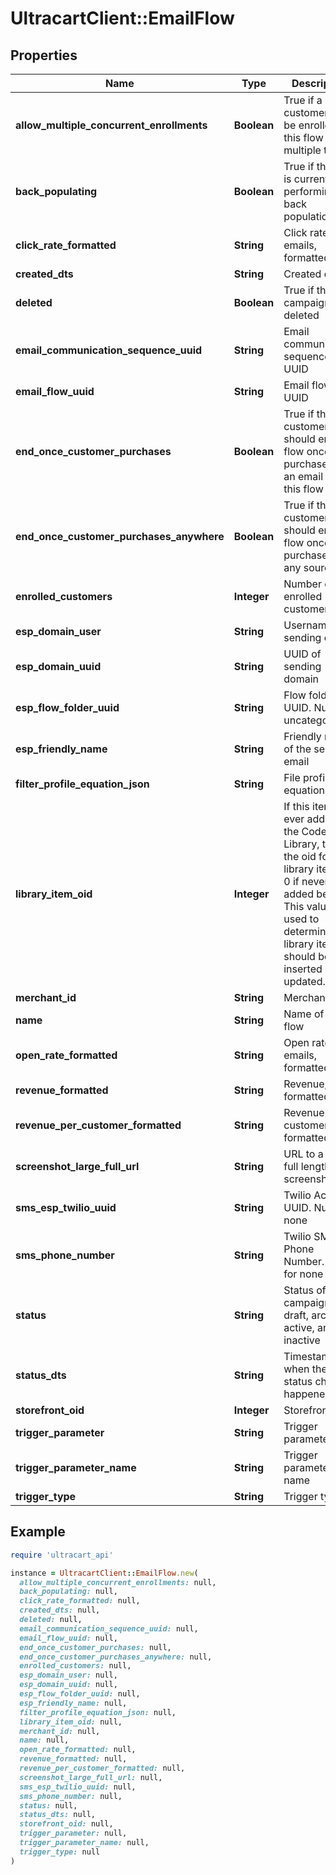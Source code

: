 # UltracartClient::EmailFlow

## Properties

| Name | Type | Description | Notes |
| ---- | ---- | ----------- | ----- |
| **allow_multiple_concurrent_enrollments** | **Boolean** | True if a customer may be enrolled in this flow multiple times | [optional] |
| **back_populating** | **Boolean** | True if the flow is currently performing a back population. | [optional] |
| **click_rate_formatted** | **String** | Click rate of emails, formatted | [optional] |
| **created_dts** | **String** | Created date | [optional] |
| **deleted** | **Boolean** | True if this campaign was deleted | [optional] |
| **email_communication_sequence_uuid** | **String** | Email communication sequence UUID | [optional] |
| **email_flow_uuid** | **String** | Email flow UUID | [optional] |
| **end_once_customer_purchases** | **Boolean** | True if the customer should end the flow once they purchase from an email on this flow | [optional] |
| **end_once_customer_purchases_anywhere** | **Boolean** | True if the customer should end the flow once they purchase from any source | [optional] |
| **enrolled_customers** | **Integer** | Number of enrolled customers. | [optional] |
| **esp_domain_user** | **String** | Username of sending email | [optional] |
| **esp_domain_uuid** | **String** | UUID of sending domain | [optional] |
| **esp_flow_folder_uuid** | **String** | Flow folder UUID.  Null for uncategorized | [optional] |
| **esp_friendly_name** | **String** | Friendly name of the sending email | [optional] |
| **filter_profile_equation_json** | **String** | File profile equation json | [optional] |
| **library_item_oid** | **Integer** | If this item was ever added to the Code Library, this is the oid for that library item, or 0 if never added before.  This value is used to determine if a library item should be inserted or updated. | [optional] |
| **merchant_id** | **String** | Merchant ID | [optional] |
| **name** | **String** | Name of email flow | [optional] |
| **open_rate_formatted** | **String** | Open rate of emails, formatted | [optional] |
| **revenue_formatted** | **String** | Revenue, formatted | [optional] |
| **revenue_per_customer_formatted** | **String** | Revenue per customer, formatted | [optional] |
| **screenshot_large_full_url** | **String** | URL to a large full length screenshot | [optional] |
| **sms_esp_twilio_uuid** | **String** | Twilio Account UUID.  Null for none | [optional] |
| **sms_phone_number** | **String** | Twilio SMS Phone Number.  Null for none | [optional] |
| **status** | **String** | Status of the campaign of draft, archived, active, and inactive | [optional] |
| **status_dts** | **String** | Timestamp when the last status change happened | [optional] |
| **storefront_oid** | **Integer** | Storefront oid | [optional] |
| **trigger_parameter** | **String** | Trigger parameter | [optional] |
| **trigger_parameter_name** | **String** | Trigger parameter name | [optional] |
| **trigger_type** | **String** | Trigger type | [optional] |

## Example

```ruby
require 'ultracart_api'

instance = UltracartClient::EmailFlow.new(
  allow_multiple_concurrent_enrollments: null,
  back_populating: null,
  click_rate_formatted: null,
  created_dts: null,
  deleted: null,
  email_communication_sequence_uuid: null,
  email_flow_uuid: null,
  end_once_customer_purchases: null,
  end_once_customer_purchases_anywhere: null,
  enrolled_customers: null,
  esp_domain_user: null,
  esp_domain_uuid: null,
  esp_flow_folder_uuid: null,
  esp_friendly_name: null,
  filter_profile_equation_json: null,
  library_item_oid: null,
  merchant_id: null,
  name: null,
  open_rate_formatted: null,
  revenue_formatted: null,
  revenue_per_customer_formatted: null,
  screenshot_large_full_url: null,
  sms_esp_twilio_uuid: null,
  sms_phone_number: null,
  status: null,
  status_dts: null,
  storefront_oid: null,
  trigger_parameter: null,
  trigger_parameter_name: null,
  trigger_type: null
)
```

